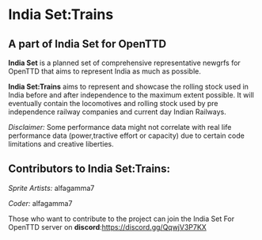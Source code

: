 # India Set:Trains
## A part of India Set for OpenTTD


**India Set** is a planned set of comprehensive representative newgrfs for OpenTTD that aims to represent India as much as possible.

**India Set:Trains** aims to represent and showcase the rolling stock used in India before and after independence to the maximum extent possible.
It will eventually contain the locomotives and rolling stock used by pre independence railway companies and current day Indian Railways.

*Disclaimer:* Some performance data might not correlate with real life performance data (power,tractive effort or capacity) due to certain code
limitations and creative liberties.

## Contributors to India Set:Trains:

*Sprite Artists:* alfagamma7

*Coder:* alfagamma7

Those who want to contribute to the project can join the India Set For OpenTTD server on **discord**:https://discord.gg/QqwjV3P7KX

